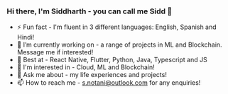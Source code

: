 ### Hi there, I'm Siddharth - you can call me Sidd 👋

- ⚡ Fun fact - I'm fluent in 3 different languages: English, Spanish and Hindi!
- 🔭 I’m currently working on - a range of projects in ML and Blockchain. Message me if interested!
- 🌱 Best at - React Native, Flutter, Python, Java, Typescript and JS
- 🤔 I'm interested in - Cloud, ML and Blockchain!
- 💬 Ask me about - my life experiences and projects!
- 📫 How to reach me - s.notani@outlook.com for any enquiries! 

<!--
**snotani/snotani** is a ✨ _special_ ✨ repository because its `README.md` (this file) appears on your GitHub profile.

Here are some ideas to get you started:

- 🔭 I’m currently working on ...
- 🌱 I’m currently learning ...
- 👯 I’m looking to collaborate on ...
- 🤔 I’m looking for help with ...
- 💬 Ask me about ...
- 📫 How to reach me: ...
- 😄 Pronouns: ...
- ⚡ Fun fact: ...
-->

